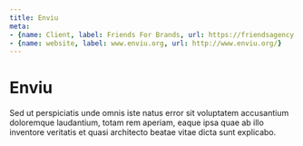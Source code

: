 ```yaml
---
title: Enviu
meta: 
- {name: Client, label: Friends For Brands, url: https://friendsagency.com/}
- {name: website, label: www.enviu.org, url: http://www.enviu.org/}
---
```

# Enviu 
Sed ut perspiciatis unde omnis iste natus error sit voluptatem accusantium doloremque laudantium, totam rem aperiam, eaque ipsa quae ab illo inventore veritatis et quasi architecto beatae vitae dicta sunt explicabo.